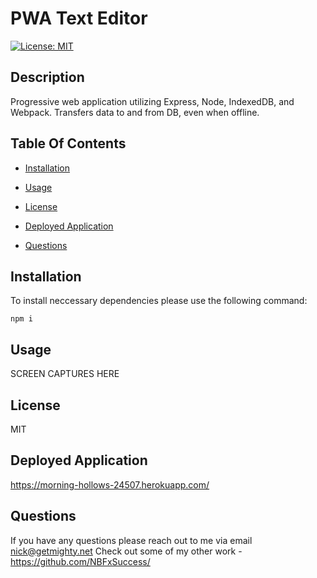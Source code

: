 # PWA Text Editor

[![License: MIT](https://img.shields.io/badge/License-MIT-yellow.svg)](https://opensource.org/licenses/MIT)


## Description
    
Progressive web application utilizing Express, Node, IndexedDB, and Webpack. Transfers data to and from DB, even when offline.
    
## Table Of Contents

* [Installation](#installation)

* [Usage](#usage)

* [License](#license)

* [Deployed Application](#deployed-application)

* [Questions](#questions)


## Installation
To install neccessary dependencies please use the following command:

```
npm i
```


## Usage
SCREEN CAPTURES HERE


## License
MIT


## Deployed Application

https://morning-hollows-24507.herokuapp.com/


## Questions
If you have any questions please reach out to me via email nick@getmighty.net 
Check out some of my other work - https://github.com/NBFxSuccess/
